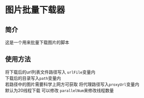 # 图片批量下载器
  
## 简介
这是一个用来批量下载图片的脚本
## 使用方法  
将下载后的url列表文件路径写入 `urlFile`变量内  
下载后的目录写入`path`变量内  
若路径中的图片需要科学上网方可获取 将代理路径写入`proxyUrl`变量内  
默认为20线程下载 可以修改 `parallelNum`来修改线程数量
